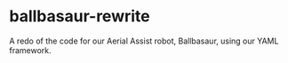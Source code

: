 # ballbasaur-rewrite
A redo of the code for our Aerial Assist robot, Ballbasaur, using our YAML framework.
